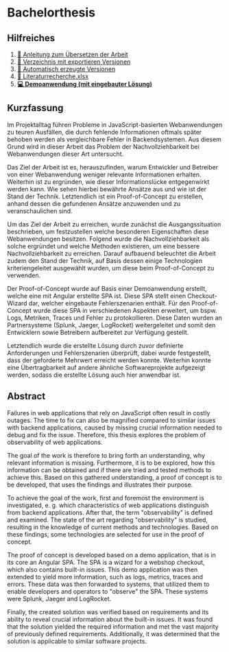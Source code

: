 # Bachelorthesis

## Hilfreiches

 1. [:book: Anleitung zum Übersetzen der Arbeit](build.md)
 2. [:open_file_folder: Verzeichnis mit exportieren Versionen](export/)
 3. [:robot: Automatisch erzeugte Versionen](https://github.com/JapuDCret/bachelorarbeit/actions/workflows/build.yml)
 4. [:bookmark_tabs: Literaturrecherche.xlsx](Literatur/Literaturrecherche.xlsx)
 5. **[:computer: Demoanwendung (mit eingebauter Lösung)](https://github.com/JapuDCret/bachelorarbeit-demoanwendung/tree/loesung)**

## Kurzfassung
	
Im Projektalltag führen Probleme in JavaScript-basierten Webanwendungen zu teuren Ausfällen, die durch fehlende Informationen oftmals später behoben werden als vergleichbare Fehler in Backendsystemen. Aus diesem Grund wird in dieser Arbeit das Problem der Nachvollziehbarkeit bei Webanwendungen dieser Art untersucht.
	
Das Ziel der Arbeit ist es, herauszufinden, warum Entwickler und Betreiber von einer Webanwendung weniger relevante Informationen erhalten. Weiterhin ist zu ergründen, wie dieser Informationslücke entgegenwirkt werden kann. Wie sehen hierbei bewährte Ansätze aus und wie ist der Stand der Technik. Letztendlich ist ein Proof-of-Concept zu erstellen, anhand dessen die gefundenen Ansätze anzuwenden und zu veranschaulichen sind.

Um das Ziel der Arbeit zu erreichen, wurde zunächst die Ausgangssituation beschrieben, um festzustellen welche besonderen Eigenschaften diese Webanwendungen besitzen. Folgend wurde die Nachvollziehbarkeit als solche ergründet und welche Methoden existieren, um eine bessere Nachvollziehbarkeit zu erreichen. Darauf aufbauend beleuchtet die Arbeit zudem den Stand der Technik, auf Basis dessen einige Technologien kriteriengeleitet ausgewählt wurden, um diese beim Proof-of-Concept zu verwenden.

Der Proof-of-Concept wurde auf Basis einer Demoanwendung erstellt, welche eine mit Angular erstellte SPA ist. Diese SPA stellt einen Checkout-Wizard dar, welcher eingebaute Fehlerszenarien enthält. Für den Proof-of-Concept wurde diese SPA in verschiedenen Aspekten erweitert, um bspw. Logs, Metriken, Traces und Fehler zu protokollieren. Diese Daten wurden an Partnersysteme (Splunk, Jaeger, LogRocket) weitergeleitet und somit den Entwicklern sowie Betreibern aufbereitet zur Verfügung gestellt.

Letztendlich wurde die erstellte Lösung durch zuvor definierte Anforderungen und Fehlerszenarien überprüft, dabei wurde festgestellt, dass der geforderte Mehrwert erreicht werden konnte. Weiterhin konnte eine Übertragbarkeit auf andere ähnliche Softwareprojekte aufgezeigt werden, sodass die erstellte Lösung auch hier anwendbar ist.

## Abstract

Failures in web applications that rely on JavaScript often result in costly outages. The time to fix can also be magnified compared to similar issues with backend applications, caused by missing crucial information needed to debug and fix the issue. Therefore, this thesis explores the problem of observability of web applications.

The goal of the work is therefore to bring forth an understanding, why relevant information is missing. Furthermore, it is to be explored, how this information can be obtained and if there are tried and tested methods to achieve this. Based on this gathered understanding, a proof of concept is to be developed, that uses the findings and illustrates their purpose.

To achieve the goal of the work, first and foremost the environment is investigated, e. g. which characteristics of web applications distinguish from backend applications. After that, the term "observability" is defined and examined. The state of the art regarding "observability" is studied, resulting in the knowledge of current methods and technologies. Based on these findings, some technologies are selected for use in the proof of concept.

The proof of concept is developed based on a demo application, that is in its core an Angular SPA. The SPA is a wizard for a webshop checkout, which also contains built-in issues. This demo application was then extended to yield more information, such as logs, metrics, traces and errors. These data was then forwarded to systems, that utilized them to enable developers and operators to "observe" the SPA. These systems were Splunk, Jaeger and LogRocket.

Finally, the created solution was verified based on requirements and its ability to reveal crucial information about the built-in issues. It was found that the solution yielded the required information and met the vast majority of previously defined requirements. Additionally, it was determined that the solution is applicable to similar software projects.